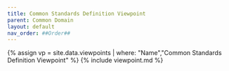 ```yaml
---
title: Common Standards Definition Viewpoint
parent: Common Domain
layout: default
nav_order: ##Order##
---
```

{% assign vp = site.data.viewpoints | where: "Name","Common Standards Definition Viewpoint" %}
{% include viewpoint.md %}